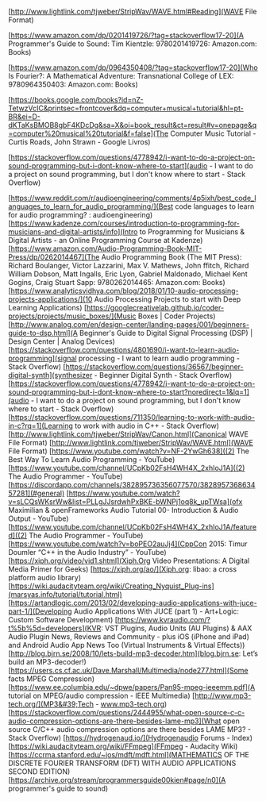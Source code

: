 [http://www.lightlink.com/tjweber/StripWav/WAVE.html#Reading](WAVE File Format)

[https://www.amazon.com/dp/0201419726/?tag=stackoverflow17-20](A Programmer&#39;s Guide to Sound: Tim Kientzle: 9780201419726: Amazon.com: Books)

[https://www.amazon.com/dp/0964350408/?tag=stackoverflow17-20](Who Is Fourier?: A Mathematical Adventure: Transnational College of LEX: 9780964350403: Amazon.com: Books)

[https://books.google.com/books?id=nZ-TetwzVcIC&printsec=frontcover&dq=computer+musical+tutorial&hl=pt-BR&ei=D-dKTaKsBMOB8gbF4KDcDg&sa=X&oi=book_result&ct=result#v=onepage&q=computer%20musical%20tutorial&f=false](The Computer Music Tutorial - Curtis Roads, John Strawn - Google Livros)

[https://stackoverflow.com/questions/4778942/i-want-to-do-a-project-on-sound-programming-but-i-dont-know-where-to-start](audio - I want to do a project on sound programming, but I don&#39;t know where to start - Stack Overflow)

[https://www.reddit.com/r/audioengineering/comments/4p5ixh/best_code_languages_to_learn_for_audio_programming/](Best code languages to learn for audio programming? : audioengineering)
[https://www.kadenze.com/courses/introduction-to-programming-for-musicians-and-digital-artists/info](Intro to Programming for Musicians &amp; Digital Artists - an Online Programming Course at Kadenze)
[https://www.amazon.com/Audio-Programming-Book-MIT-Press/dp/0262014467](The Audio Programming Book (The MIT Press): Richard Boulanger, Victor Lazzarini, Max V. Mathews, John ffitch, Richard William Dobson, Matt Ingalls, Eric Lyon, Gabriel Maldonado, Michael Kent Gogins, Craig Stuart Sapp: 9780262014465: Amazon.com: Books)
[https://www.analyticsvidhya.com/blog/2018/01/10-audio-processing-projects-applications/](10 Audio Processing Projects to start with Deep Learning Applications)
[https://googlecreativelab.github.io/coder-projects/projects/music_boxes/](Music Boxes | Coder Projects)
[http://www.analog.com/en/design-center/landing-pages/001/beginners-guide-to-dsp.html](A Beginner&#39;s Guide to Digital Signal Processing (DSP) | Design Center | Analog Devices)
[https://stackoverflow.com/questions/4801690/i-want-to-learn-audio-programming](signal processing - I want to learn audio programming - Stack Overflow)
[https://stackoverflow.com/questions/36567/beginner-digital-synth](synthesizer - Beginner Digital Synth - Stack Overflow)
[https://stackoverflow.com/questions/4778942/i-want-to-do-a-project-on-sound-programming-but-i-dont-know-where-to-start?noredirect=1&lq=1](audio - I want to do a project on sound programming, but I don&#39;t know where to start - Stack Overflow)
[https://stackoverflow.com/questions/711350/learning-to-work-with-audio-in-c?rq=1](Learning to work with audio in C++ - Stack Overflow)
[http://www.lightlink.com/tjweber/StripWav/Canon.html](Canonical WAVE File Format)
[http://www.lightlink.com/tjweber/StripWav/WAVE.html](WAVE File Format)
[https://www.youtube.com/watch?v=NF-2YwGh638]((2) The Best Way To Learn Audio Programming - YouTube)
[https://www.youtube.com/channel/UCpKb02FsH4WH4X_2xhIoJ1A]((2) The Audio Programmer - YouTube)
[https://discordapp.com/channels/382895736356077570/382895736863457281](#general)
[https://www.youtube.com/watch?v=sLCQsWKsrWw&list=PLLgJJsrdwhPxBKE-bWNPj1oq8k_upTWsa](ofx Maximilian &amp; openFrameworks Audio Tutorial 00- Introduction &amp; Audio Output - YouTube)
[https://www.youtube.com/channel/UCpKb02FsH4WH4X_2xhIoJ1A/featured]((2) The Audio Programmer - YouTube)
[https://www.youtube.com/watch?v=boPEO2auJj4](CppCon 2015: Timur Doumler “C++ in the Audio Industry” - YouTube)
[https://xiph.org/video/vid1.shtml](Xiph.Org Video Presentations: A Digital Media Primer for Geeks)
[https://xiph.org/ao/](Xiph.org: libao: a cross platform audio library)
[https://wiki.audacityteam.org/wiki/Creating_Nyquist_Plug-ins](marsyas.info/tutorial/tutorial.html)
[https://artandlogic.com/2013/02/developing-audio-applications-with-juce-part-1/](Developing Audio Applications With JUCE (part 1) - Art+Logic: Custom Software Development)
[https://www.kvraudio.com/?t%5b%5d=developers](KVR: VST Plugins, Audio Units (AU Plugins) &amp; AAX Audio Plugin News, Reviews and Community - plus iOS (iPhone and iPad) and Android Audio App News Too (Virtual Instruments &amp; Virtual Effects))
[http://blog.bjrn.se/2008/10/lets-build-mp3-decoder.htm](blog.bjrn.se: Let’s build an MP3-decoder!)
[https://users.cs.cf.ac.uk/Dave.Marshall/Multimedia/node277.html](Some facts MPEG Compression)
[https://www.ee.columbia.edu/~dpwe/papers/Pan95-mpeg-ieeemm.pdf](A tutorial on MPEG/audio compression - IEEE Multimedia)
[http://www.mp3-tech.org/](MP3&#39;Tech - www.mp3-tech.org)
[https://stackoverflow.com/questions/2444955/what-open-source-c-c-audio-compression-options-are-there-besides-lame-mp3](What open source C/C++ audio compression options are there besides LAME MP3? - Stack Overflow)
[https://hydrogenaud.io/](Hydrogenaudio Forums - Index)
[https://wiki.audacityteam.org/wiki/FFmpeg](FFmpeg - Audacity Wiki)
[https://ccrma.stanford.edu/~jos/mdft/mdft.html](MATHEMATICS OF THE DISCRETE FOURIER TRANSFORM (DFT) WITH AUDIO APPLICATIONS SECOND EDITION)
[https://archive.org/stream/programmersguide00kien#page/n0](A programmer&#39;s guide to sound)
